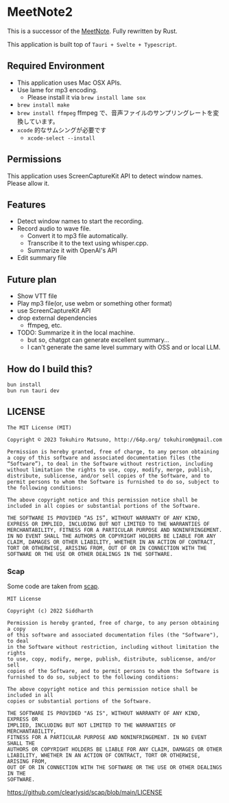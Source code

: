 # MeetNote2

This is a successor of the [MeetNote](https://github.com/tokuhirom/meetnote).
Fully rewritten by Rust.

This application is built top of `Tauri + Svelte + Typescript`.

## Required Environment

 * This application uses Mac OSX APIs.
 * Use lame for mp3 encoding.
   * Please install it via `brew install lame sox`
 * `brew install make `
 * `brew install ffmpeg` ffmpeg で、音声ファイルのサンプリングレートを変換しています。
 * `xcode` 的なサムシングが必要です
   * `xcode-select --install`

## Permissions

This application uses ScreenCaptureKit API to detect window names.
Please allow it.

## Features

 * Detect window names to start the recording.
 * Record audio to wave file.
   * Convert it to mp3 file automatically.
   * Transcribe it to the text using whisper.cpp.
   * Summarize it with OpenAI's API
 * Edit summary file

## Future plan

 * Show VTT file
 * Play mp3 file(or, use webm or something other format)
 * use ScreenCaptureKit API
 * drop external dependencies
   * ffmpeg, etc.
 * TODO: Summarize it in the local machine.
   * but so, chatgpt can generate excellent summary...
   * I can't generate the same level summary with OSS and or local LLM.

## How do I build this?

    bun install
    bun run tauri dev

## LICENSE

    The MIT License (MIT)

    Copyright © 2023 Tokuhiro Matsuno, http://64p.org/ tokuhirom@gmail.com

    Permission is hereby granted, free of charge, to any person obtaining a copy of this software and associated documentation files (the “Software”), to deal in the Software without restriction, including without limitation the rights to use, copy, modify, merge, publish, distribute, sublicense, and/or sell copies of the Software, and to permit persons to whom the Software is furnished to do so, subject to the following conditions:

    The above copyright notice and this permission notice shall be included in all copies or substantial portions of the Software.

    THE SOFTWARE IS PROVIDED “AS IS”, WITHOUT WARRANTY OF ANY KIND, EXPRESS OR IMPLIED, INCLUDING BUT NOT LIMITED TO THE WARRANTIES OF MERCHANTABILITY, FITNESS FOR A PARTICULAR PURPOSE AND NONINFRINGEMENT. IN NO EVENT SHALL THE AUTHORS OR COPYRIGHT HOLDERS BE LIABLE FOR ANY CLAIM, DAMAGES OR OTHER LIABILITY, WHETHER IN AN ACTION OF CONTRACT, TORT OR OTHERWISE, ARISING FROM, OUT OF OR IN CONNECTION WITH THE SOFTWARE OR THE USE OR OTHER DEALINGS IN THE SOFTWARE.

### Scap

Some code are taken from [scap](https://github.com/clearlysid/scap).

    MIT License

    Copyright (c) 2022 Siddharth

    Permission is hereby granted, free of charge, to any person obtaining a copy
    of this software and associated documentation files (the "Software"), to deal
    in the Software without restriction, including without limitation the rights
    to use, copy, modify, merge, publish, distribute, sublicense, and/or sell
    copies of the Software, and to permit persons to whom the Software is
    furnished to do so, subject to the following conditions:

    The above copyright notice and this permission notice shall be included in all
    copies or substantial portions of the Software.

    THE SOFTWARE IS PROVIDED "AS IS", WITHOUT WARRANTY OF ANY KIND, EXPRESS OR
    IMPLIED, INCLUDING BUT NOT LIMITED TO THE WARRANTIES OF MERCHANTABILITY,
    FITNESS FOR A PARTICULAR PURPOSE AND NONINFRINGEMENT. IN NO EVENT SHALL THE
    AUTHORS OR COPYRIGHT HOLDERS BE LIABLE FOR ANY CLAIM, DAMAGES OR OTHER
    LIABILITY, WHETHER IN AN ACTION OF CONTRACT, TORT OR OTHERWISE, ARISING FROM,
    OUT OF OR IN CONNECTION WITH THE SOFTWARE OR THE USE OR OTHER DEALINGS IN THE
    SOFTWARE.

https://github.com/clearlysid/scap/blob/main/LICENSE
